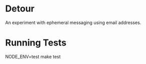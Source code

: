 # Detour

An experiment with ephemeral messaging using email addresses.

# Running Tests

NODE_ENV=test make test
